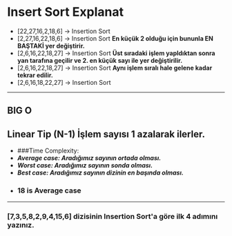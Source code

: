 # Insert Sort Explanat

 - [22,27,16,2,18,6] -> Insertion Sort
 - [2,27,16,22,18,6] -> Insertion Sort  **En küçük 2 olduğu için bununla EN BAŞTAKİ yer değiştirir.**
 - [2,6,16,22,18,27] -> Insertion Sort  **Üst sıradaki işlem yapldıktan sonra yan tarafına geçilir ve 2. en küçük sayı ile yer değiştirilir.**
 - [2,6,16,22,18,27] -> Insertion Sort  **Aynı işlem sıralı hale gelene kadar tekrar edilir.**
 - [2,6,16,18,22,27] -> Insertion Sort

----------------------------------------------------------------------------------------------------------------------------------------------------------------------------
## BIG O 
Linear Tip (N-1)
İşlem sayısı 1 azalarak ilerler.
--------------------------------------------------------------------------------------------------------------------------------------------------------------------------
- ###Time Complexity: 
- ***Average case: Aradığımız sayının ortada olması.***
- ***Worst case: Aradığımız sayının sonda olması.*** 
- ***Best case: Aradığımız sayının dizinin en başında olması.***
- ### 18 is Average case
--------------------------------------------------------------------------------------------------------------------------------------------------------------------
### [7,3,5,8,2,9,4,15,6] dizisinin Insertion Sort'a göre ilk 4 adımını yazınız.

